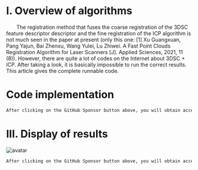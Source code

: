 #  I. Overview of algorithms 

   The registration method that fuses the coarse registration of the 3DSC feature descriptor descriptor and the fine registration of the ICP algorithm is not much seen in the paper at present (only this one: [1] Xu Guangxuan, Pang Yajun, Bai Zhenxu, Wang Yulei, Lu Zhiwei. A Fast Point Clouds Registration Algorithm for Laser Scanners [J]. Applied Sciences, 2021, 11 (8)). However, there are quite a lot of codes on the Internet about 3DSC + ICP. After taking a look, it is basically impossible to run the correct results. This article gives the complete runnable code. 

#  Code implementation 

  ```python  
After clicking on the GitHub Sponsor button above, you will obtain access permissions to my private code repository ( https://github.com/slowlon/my_code_bar ) to view this blog code. By searching the code number of this blog, you can find the code you need, code number is: 2024020309574246180
  ```  
#  III. Display of results 

 ![avatar]( da7dc335975c4b788988e76d7aaf0d48.png) 

  ```python  
After clicking on the GitHub Sponsor button above, you will obtain access permissions to my private code repository ( https://github.com/slowlon/my_code_bar ) to view this blog code. By searching the code number of this blog, you can find the code you need, code number is: 2024020309574246180
  ```  
